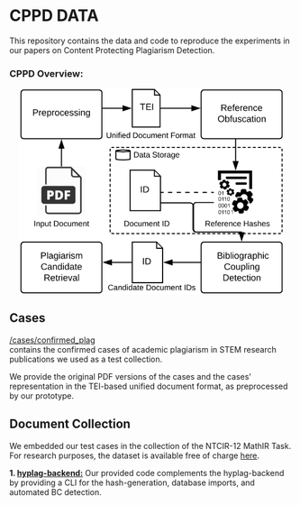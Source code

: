 # CPPD DATA
This repository contains the data and code to reproduce the experiments in our papers on Content Protecting Plagiarism Detection. 

### CPPD Overview:
<p align="center">
  <img src="CPPD_Overview.png" alt="drawing" width="470" align="center"/></br>
</p>

## Cases
[/cases/confirmed_plag](/cases/confirmed_plag)  
contains the confirmed cases of academic plagiarism in STEM research publications we used as a test collection.

We provide the original PDF versions of the cases and the cases' representation in the TEI-based unified document format, as preprocessed by our prototype.

## Document Collection
We embedded our test cases in the collection of the NTCIR-12 MathIR Task. For research purposes, the dataset is available free of charge [here](http://research.nii.ac.jp/ntcir/permission/ntcir-12/perm-en-MathIR.html).


**1. [hyplag-backend:](https://github.com/ag-gipp/hyplag-backend)** 
Our provided code complements the hyplag-backend by providing a CLI for the hash-generation, database imports, and automated BC detection.



